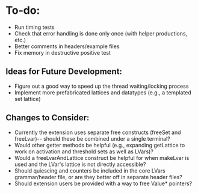 # To-do:

+ Run timing tests
+ Check that error handling is done only once (with helper productions, etc.)
+ Better comments in headers/example files
+ Fix memory in destructive positive test

## Ideas for Future Development:

+ Figure out a good way to speed up the thread waiting/locking process
+ Implement more prefabricated lattices and datatypes (e.g., a templated set lattice)

## Changes to Consider:

+ Currently the extension uses separate free constructs (freeSet and freeLvar)-- should these be combined under a single terminal?
+ Would other getter methods be helpful (e.g., expanding getLattice to work on activation and threshold sets as well as LVars)?
+ Would a freeLvarAndLattice construct be helpful for when makeLvar is used and the LVar's lattice is not directly accessible?
+ Should quiescing and counters be included in the core LVars grammar/header file, or are they better off in separate header files?
+ Should extension users be provided with a way to free Value<a>* pointers?


